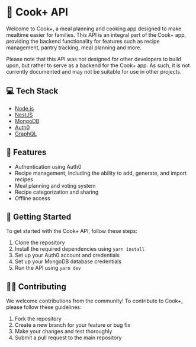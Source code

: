 # 🥘 Cook+ API

Welcome to Cook+, a meal planning and cooking app designed to make mealtime easier for families. This API is an integral part of the Cook+ app, providing the backend functionality for features such as recipe management, pantry tracking, meal planning and more.

Please note that this API was not designed for other developers to build upon, but rather to serve as a backend for the Cook+ app. As such, it is not currently documented and may not be suitable for use in other projects.

## 💻 Tech Stack
- [Node.js](https://nodejs.org/)
- [NestJS](https://nestjs.com/)
- [MongoDB](https://www.mongodb.com/)
- [Auth0](https://auth0.com/)
- [GraphQL](https://graphql.org/)

## 🍳 Features
- Authentication using Auth0
- Recipe management, including the ability to add, generate, and import recipes
- Meal planning and voting system
- Recipe categorization and sharing
- Offline access

## 🚀 Getting Started
To get started with the Cook+ API, follow these steps:
1. Clone the repository
2. Install the required dependencies using `yarn install`
3. Set up your Auth0 account and credentials
4. Set up your MongoDB database credentials
5. Run the API using `yarn dev`

## 👨‍💻 Contributing
We welcome contributions from the community! To contribute to Cook+, please follow these guidelines:
1. Fork the repository
2. Create a new branch for your feature or bug fix
3. Make your changes and test thoroughly
4. Submit a pull request to the main repository
